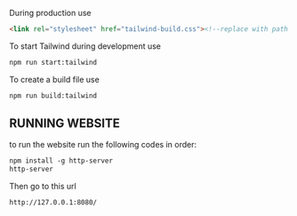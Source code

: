 During production use

```html
<link rel="stylesheet" href="tailwind-build.css"><!--replace with path to your tailwind build-->
```

To start Tailwind during development use
```html
npm run start:tailwind
```

To create a build file use
```html
npm run build:tailwind
```

## RUNNING WEBSITE

to run the website run the following codes in order:

```html
npm install -g http-server
http-server
```

Then go to this url

```html
http://127.0.0.1:8080/
```
